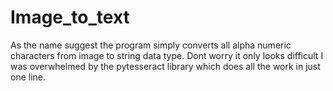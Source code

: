 # Image_to_text
As the name suggest the program simply converts all alpha numeric characters from image to string data type.
Dont worry it only looks difficult I was overwhelmed by the pytesseract library which does all the work in just one line.
